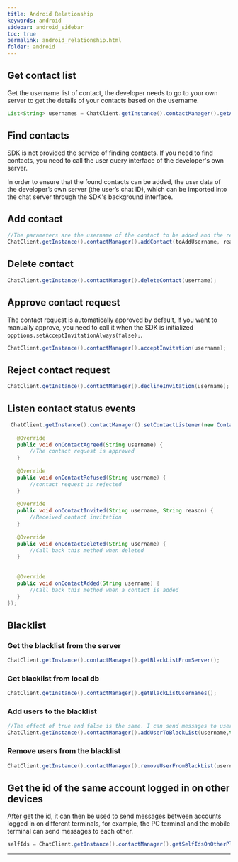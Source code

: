 ```yaml
---
title: Android Relationship
keywords: android
sidebar: android_sidebar
toc: true
permalink: android_relationship.html
folder: android
---
```


## Get contact list

Get the username list of contact, the developer needs to go to your own server to get the details of your contacts based on the username.

``` java
List<String> usernames = ChatClient.getInstance().contactManager().getAllContactsFromServer();
```

## Find contacts

SDK is not provided the service of finding contacts. If you need to find contacts, you need to call the user query interface of the developer's own server.

In order to ensure that the found contacts can be added, the user data of the developer’s own server (the user’s chat ID), which can be imported into the chat server through the SDK's background interface.

## Add contact

``` java
//The parameters are the username of the contact to be added and the reason for adding
ChatClient.getInstance().contactManager().addContact(toAddUsername, reason);
```

## Delete contact

``` java
ChatClient.getInstance().contactManager().deleteContact(username);
```

## Approve contact request

The contact request is automatically approved by default, if you want to manually approve, you need to call it when the SDK is initialized
`opptions.setAcceptInvitationAlways(false);`.

``` java
ChatClient.getInstance().contactManager().acceptInvitation(username);
```

## Reject contact request

``` java
ChatClient.getInstance().contactManager().declineInvitation(username);
```

## Listen contact status events

``` java
 ChatClient.getInstance().contactManager().setContactListener(new ContactListener() {
   
   @Override
   public void onContactAgreed(String username) {
       //The contact request is approved
   }
   
   @Override
   public void onContactRefused(String username) {
       //contact request is rejected
   }
   
   @Override
   public void onContactInvited(String username, String reason) {
       //Received contact invitation
   }
   
   @Override
   public void onContactDeleted(String username) {
       //Call back this method when deleted
   }
   
   
   @Override
   public void onContactAdded(String username) {
       //Call back this method when a contact is added
   }
});
```

## Blacklist

### Get the blacklist from the server

``` java
ChatClient.getInstance().contactManager().getBlackListFromServer();
```

### Get blacklist from local db

``` java
ChatClient.getInstance().contactManager().getBlackListUsernames();
```

### Add users to the blacklist

``` java
//The effect of true and false is the same. I can send messages to users on the blacklist, but I cannot receive them when they send me messages.
ChatClient.getInstance().contactManager().addUserToBlackList(username,true);
```

### Remove users from the blacklist

``` java
ChatClient.getInstance().contactManager().removeUserFromBlackList(username);
```

## Get the id of the same account logged in on other devices

After get the id, it can then be used to send messages between accounts logged in on different terminals, for example, the PC terminal and the mobile terminal can send messages to each other.

``` java
selfIds = ChatClient.getInstance().contactManager().getSelfIdsOnOtherPlatform();
```

------------------------------------------------------------------------
